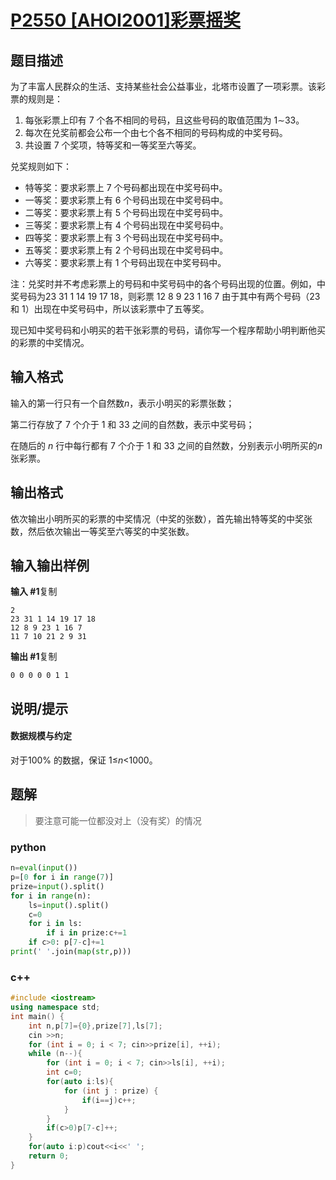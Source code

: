 # [P2550 [AHOI2001]彩票摇奖](https://www.luogu.com.cn/problem/P2550)

## 题目描述

为了丰富人民群众的生活、支持某些社会公益事业，北塔市设置了一项彩票。该彩票的规则是：

1. 每张彩票上印有 7 个各不相同的号码，且这些号码的取值范围为 1∼33。
2. 每次在兑奖前都会公布一个由七个各不相同的号码构成的中奖号码。
3. 共设置 7 个奖项，特等奖和一等奖至六等奖。

兑奖规则如下：

- 特等奖：要求彩票上 7 个号码都出现在中奖号码中。
- 一等奖：要求彩票上有 6 个号码出现在中奖号码中。
- 二等奖：要求彩票上有 5 个号码出现在中奖号码中。
- 三等奖：要求彩票上有 4 个号码出现在中奖号码中。
- 四等奖：要求彩票上有 3 个号码出现在中奖号码中。
- 五等奖：要求彩票上有 2 个号码出现在中奖号码中。
- 六等奖：要求彩票上有 1 个号码出现在中奖号码中。

注：兑奖时并不考虑彩票上的号码和中奖号码中的各个号码出现的位置。例如，中奖号码为23 31 1 14 19 17 18，则彩票 12 8 9 23 1 16 7 由于其中有两个号码（23 和 1）出现在中奖号码中，所以该彩票中了五等奖。

现已知中奖号码和小明买的若干张彩票的号码，请你写一个程序帮助小明判断他买的彩票的中奖情况。

## 输入格式

输入的第一行只有一个自然数*n*，表示小明买的彩票张数；

第二行存放了 7 个介于 1 和 33 之间的自然数，表示中奖号码；

在随后的 *n* 行中每行都有 7 个介于 1 和 33 之间的自然数，分别表示小明所买的*n* 张彩票。

## 输出格式

依次输出小明所买的彩票的中奖情况（中奖的张数），首先输出特等奖的中奖张数，然后依次输出一等奖至六等奖的中奖张数。

## 输入输出样例

**输入 #1**复制

```
2
23 31 1 14 19 17 18
12 8 9 23 1 16 7
11 7 10 21 2 9 31
```

**输出 #1**复制

```
0 0 0 0 0 1 1
```

## 说明/提示

#### 数据规模与约定

对于100% 的数据，保证 1≤*n*<1000。

## 题解

> 要注意可能一位都没对上（没有奖）的情况

### python

```python
n=eval(input())
p=[0 for i in range(7)]
prize=input().split()
for i in range(n):
    ls=input().split()
    c=0
    for i in ls:
        if i in prize:c+=1
    if c>0: p[7-c]+=1
print(' '.join(map(str,p)))
```

### c++

```cpp
#include <iostream>
using namespace std;
int main() {
    int n,p[7]={0},prize[7],ls[7];
    cin >>n;
    for (int i = 0; i < 7; cin>>prize[i], ++i);
    while (n--){
        for (int i = 0; i < 7; cin>>ls[i], ++i);
        int c=0;
        for(auto i:ls){
            for (int j : prize) {
                if(i==j)c++;
            }
        }
        if(c>0)p[7-c]++;
    }
    for(auto i:p)cout<<i<<' ';
    return 0;
}
```

